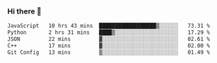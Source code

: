 ### Hi there 🌱
<!--START_SECTION:waka-->

```txt
JavaScript   10 hrs 43 mins  ██████████████████▒░░░░░░   73.31 %
Python       2 hrs 31 mins   ████▒░░░░░░░░░░░░░░░░░░░░   17.29 %
JSON         22 mins         ▓░░░░░░░░░░░░░░░░░░░░░░░░   02.61 %
C++          17 mins         ▓░░░░░░░░░░░░░░░░░░░░░░░░   02.00 %
Git Config   13 mins         ▒░░░░░░░░░░░░░░░░░░░░░░░░   01.49 %
```

<!--END_SECTION:waka-->
<!--
**Dieg0raf/Dieg0raf** is a ✨ _special_ ✨ repository because its `README.md` (this file) appears on your GitHub profile.

Here are some ideas to get you started:

- 🔭 I’m currently working on ...
- 🌱 I’m currently learning ...
- 👯 I’m looking to collaborate on ...
- 🤔 I’m looking for help with ...
- 💬 Ask me about ...
- 📫 How to reach me: ...
- 😄 Pronouns: ...
- ⚡ Fun fact: ...
-->

